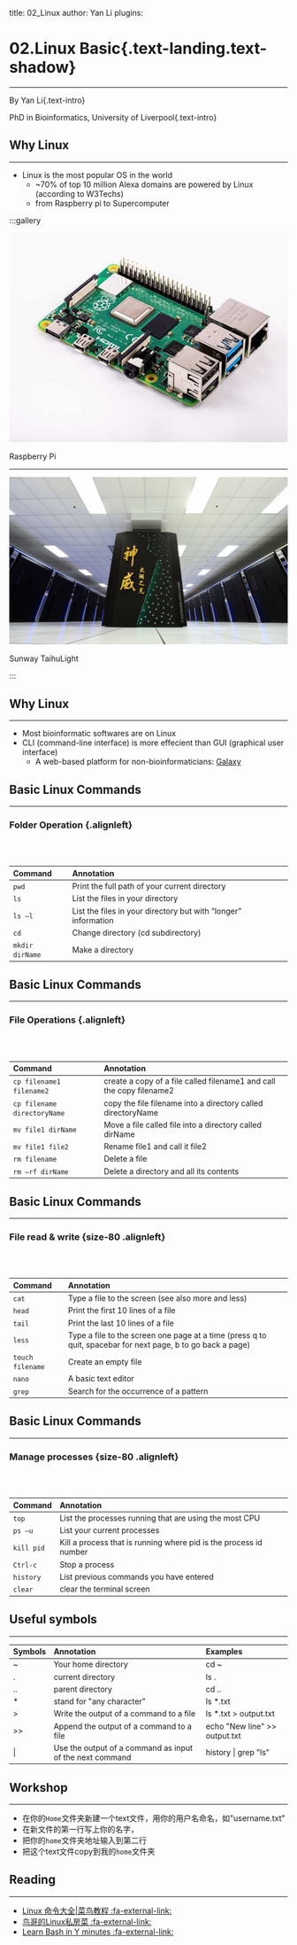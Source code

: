 title: 02_Linux
author: Yan Li
plugins:

<slide class="bg-black-blue aligncenter" image="https://source.unsplash.com/C1HhAQrbykQ/ .dark">

# 02.Linux Basic{.text-landing.text-shadow}

---

By Yan Li{.text-intro}

PhD in Bioinformatics, University of Liverpool{.text-intro}

<slide class="bg-light aligncenter">

## Why Linux

---

- Linux is the most popular OS in the world
  - ~70% of top 10 million Alexa domains are powered by Linux (according to W3Techs)
  - from Raspberry pi to Supercomputer

:::gallery

![Raspberry pi](public/raspberry_pi.jpg)

Raspberry Pi

---

![Sunway TaihuLight](public/sunway.jpg)

Sunway TaihuLight

:::

<slide class="bg-light aligncenter">

## Why Linux

---

- Most bioinformatic softwares are on Linux
- CLI (command-line interface) is more effecient than GUI (graphical user interface)
  - A web-based platform for non-bioinformaticians\: [Galaxy](https://usegalaxy.org/)

<slide class="size-80 bg-light aligncenter">

## Basic Linux Commands

---

### Folder Operation {.alignleft}

<br/>
<br/>

| Command                        | Annotation                                                                   |
|:---------------------------|:-------------------------------------------------------------------------------------------------------------|
| `pwd`                       | Print the full path of your current directory                                                               |
| `ls`                        | List the files in your directory                                                                            |
| `ls –l`                     | List the files in your directory but with “longer” information                                              |
| `cd`                        | Change directory (cd subdirectory)                                                                          |
| `mkdir dirName`             | Make a directory                                                                                            |
<slide class="size-80 bg-light aligncenter">

## Basic Linux Commands

---

### File Operations {.alignleft}

<br/>
<br/>

| Command                        | Annotation                                                                   |
|:---------------------------|:-------------------------------------------------------------------------------------------------------------|
| `cp filename1 filename2`    | create a copy of a file called filename1 and call the copy filename2                                        |
| `cp filename directoryName` | copy  the file filename into a directory called directoryName                                               |
| `mv file1 dirName`          |  Move a file called file into a directory called dirName                                                    |
| `mv file1 file2`           | Rename file1 and call it file2                                                                              |
| `rm filename`               | Delete a file                                                                                               |
| `rm –rf dirName`            | Delete a directory and all its contents                                                                     |

<slide class="bg-light aligncenter">

## Basic Linux Commands

---

### File read & write {size-80 .alignleft}

<br/>
<br/>

| Command                        | Annotation                                                                   |
|:---------------------------|:-------------------------------------------------------------------------------------------------------------|
| `cat`                       | Type a file to the screen (see also more and less)                                                          |
| `head` | Print the first 10 lines of a file |
| `tail` | Print the last 10 lines of a file |
| `less`                      | Type a file to the screen one page at a time (press q to quit, spacebar for next page, b to go back a page) |
| `touch filename`            | Create an empty file                                                                                        |
| `nano`                      | A basic text editor                                                                                         |
| `grep`                      | Search for the occurrence of a pattern                                                                      |

<slide class="bg-light aligncenter">

## Basic Linux Commands

---

### Manage processes {size-80 .alignleft}

<br/>
<br/>

| Command                        | Annotation                                                                   |
|:---------------------------|:-------------------------------------------------------------------------------------------------------------|
| `top`                       | List the processes running that are using the most CPU                                                      |
| `ps –u`                     | List your current processes                                                                                 |
| `kill pid`                  | Kill a process that is running where pid is the process id number                                           |
| `Ctrl-c`                   | Stop a process                                                                                              |
| `history`                  | List previous commands you have entered                                                                     |
| `clear`                     | clear the terminal screen                                                                                   |

<slide class="size-80 bg-light aligncenter">

## Useful symbols

---


| Symbols                        | Annotation             | Examples                                                      |
|:---------------------------|:-------------------------------------|:------------------------------------------------------------------------|
| ~ | Your home directory | cd ~ |
| . | current directory | ls .|
| .. | parent directory | cd .. |
| * | stand for "any character" | ls *.txt |
| > | Write the output of a command to a file | ls *.txt > output.txt |
| >> | Append the output of a command to a file | echo "New line" >> output.txt |
| \| | Use the output of a command as input of the next command | history \| grep "ls" |

<slide class="bg-light aligncenter">

## Workshop

---

- 在你的`Home`文件夹新建一个text文件，用你的用户名命名，如"username.txt"
- 在新文件的第一行写上你的名字，
- 把你的`home`文件夹地址输入到第二行
- 把这个text文件copy到我的`home`文件夹

<slide class="bg-light aligncenter">

## Reading

---

- [Linux 命令大全|菜鸟教程  :fa-external-link:](https://www.runoob.com/linux/linux-command-manual.html)
- [鸟哥的Linux私房菜  :fa-external-link:](http://cn.linux.vbird.org/)
- [Learn Bash in Y minutes  :fa-external-link:](https://learnxinyminutes.com/docs/bash/)
